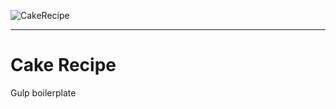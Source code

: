![CakeRecipe](https://rawgit.com/giioohbernini/cakerecipe/8ea79831d569517271e9b015f6971d186875e146/src/assets/images/cakerecipe.svg)


---
# Cake Recipe
Gulp boilerplate  
